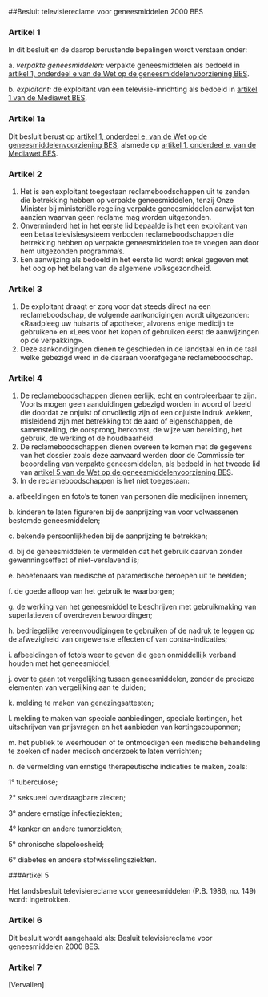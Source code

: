 <meta http-equiv='Content-Type' content='text/html; charset=utf-8' />

##Besluit televisiereclame voor geneesmiddelen 2000 BES

### Artikel  1  

In dit besluit en de daarop berustende bepalingen wordt verstaan onder: 

a.  *verpakte geneesmiddelen:* verpakte geneesmiddelen als bedoeld in [artikel 1, onderdeel e van de Wet op de geneesmiddelenvoorziening BES](../../../../../../../../wet-BES/wet/op/de/geneesmiddelenvoorziening/bes/BWBR0028486/README.md).  

b.  *exploitant:* de exploitant van een televisie-inrichting als bedoeld in [artikel 1 van de Mediawet BES](../../../../../../../../wet-BES/mediawet/bes/BWBR0028433/README.md).   

### Artikel  1a  

Dit besluit berust op [artikel 1, onderdeel e, van de Wet op de geneesmiddelenvoorziening BES](../../../../../../../../wet-BES/wet/op/de/geneesmiddelenvoorziening/bes/BWBR0028486/README.md), alsmede op [artikel 1, onderdeel e, van de Mediawet BES](../../../../../../../../wet-BES/mediawet/bes/BWBR0028433/README.md). 

### Artikel  2  

1.  Het is een exploitant toegestaan reclameboodschappen uit te zenden die betrekking hebben op verpakte geneesmiddelen, tenzij Onze Minister bij ministeriële regeling verpakte geneesmiddelen aanwijst ten aanzien waarvan geen reclame mag worden uitgezonden.   
2.  Onverminderd het in het eerste lid bepaalde is het een exploitant van een betaaltelevisiesysteem verboden reclameboodschappen die betrekking hebben op verpakte geneesmiddelen toe te voegen aan door hem uitgezonden programma’s.   
3.  Een aanwijzing als bedoeld in het eerste lid wordt enkel gegeven met het oog op het belang van de algemene volksgezondheid.  

### Artikel  3  

1.  De exploitant draagt er zorg voor dat steeds direct na een reclameboodschap, de volgende aankondigingen wordt uitgezonden: «Raadpleeg uw huisarts of apotheker, alvorens enige medicijn te gebruiken» en «Lees voor het kopen of gebruiken eerst de aanwijzingen op de verpakking».   
2.  Deze aankondigingen dienen te geschieden in de landstaal en in de taal welke gebezigd werd in de daaraan voorafgegane reclameboodschap.  

### Artikel  4  

1.  De reclameboodschappen dienen eerlijk, echt en controleerbaar te zijn. Voorts mogen geen aanduidingen gebezigd worden in woord of beeld die doordat ze onjuist of onvolledig zijn of een onjuiste indruk wekken, misleidend zijn met betrekking tot de aard of eigenschappen, de samenstelling, de oorsprong, herkomst, de wijze van bereiding, het gebruik, de werking of de houdbaarheid.   
2.  De reclameboodschappen dienen overeen te komen met de gegevens van het dossier zoals deze aanvaard werden door de Commissie ter beoordeling van verpakte geneesmiddelen, als bedoeld in het tweede lid van [artikel 5 van de Wet op de geneesmiddelenvoorziening BES](../../../../../../../../wet-BES/wet/op/de/geneesmiddelenvoorziening/bes/BWBR0028486/README.md).   
3.  In de reclameboodschappen is het niet toegestaan: 

a. afbeeldingen en foto’s te tonen van personen die medicijnen innemen;  

b. kinderen te laten figureren bij de aanprijzing van voor volwassenen bestemde geneesmiddelen;  

c. bekende persoonlijkheden bij de aanprijzing te betrekken;  

d. bij de geneesmiddelen te vermelden dat het gebruik daarvan zonder gewenningseffect of niet-verslavend is;  

e. beoefenaars van medische of paramedische beroepen uit te beelden;  

f. de goede afloop van het gebruik te waarborgen;  

g. de werking van het geneesmiddel te beschrijven met gebruikmaking van superlatieven of overdreven bewoordingen;  

h. bedriegelijke vereenvoudigingen te gebruiken of de nadruk te leggen op de afwezigheid van ongewenste effecten of van contra-indicaties;  

i. afbeeldingen of foto’s weer te geven die geen onmiddellijk verband houden met het geneesmiddel;  

j. over te gaan tot vergelijking tussen geneesmiddelen, zonder de precieze elementen van vergelijking aan te duiden;  

k. melding te maken van genezingsattesten;  

l. melding te maken van speciale aanbiedingen, speciale kortingen, het uitschrijven van prijsvragen en het aanbieden van kortingscouponnen;  

m. het publiek te weerhouden of te ontmoedigen een medische behandeling te zoeken of nader medisch onderzoek te laten verrichten;  

n. de vermelding van ernstige therapeutische indicaties te maken, zoals: 

1° tuberculose;  

2° seksueel overdraagbare ziekten;  

3° andere ernstige infectieziekten;  

4° kanker en andere tumorziekten;  

5° chronische slapeloosheid;  

6° diabetes en andere stofwisselingsziekten.      

###Artikel  5 

Het landsbesluit televisiereclame voor geneesmiddelen (P.B. 1986, no. 149) wordt ingetrokken.

### Artikel  6  

Dit besluit wordt aangehaald als: Besluit televisiereclame voor geneesmiddelen 2000 BES. 

### Artikel  7  

[Vervallen] 
